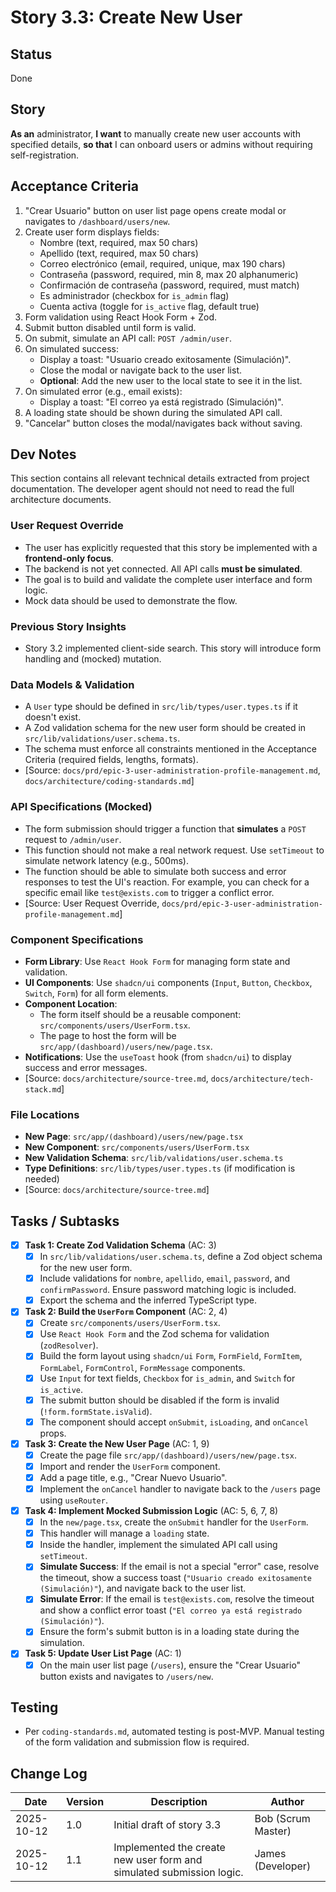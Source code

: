 # <!-- Powered by BMAD™ Core -->
# Story 3.3: Create New User

## Status
Done

## Story
**As an** administrator,
**I want** to manually create new user accounts with specified details,
**so that** I can onboard users or admins without requiring self-registration.

## Acceptance Criteria
1. "Crear Usuario" button on user list page opens create modal or navigates to `/dashboard/users/new`.
2. Create user form displays fields:
   - Nombre (text, required, max 50 chars)
   - Apellido (text, required, max 50 chars)
   - Correo electrónico (email, required, unique, max 190 chars)
   - Contraseña (password, required, min 8, max 20 alphanumeric)
   - Confirmación de contraseña (password, required, must match)
   - Es administrador (checkbox for `is_admin` flag)
   - Cuenta activa (toggle for `is_active` flag, default true)
3. Form validation using React Hook Form + Zod.
4. Submit button disabled until form is valid.
5. On submit, simulate an API call: `POST /admin/user`.
6. On simulated success:
   - Display a toast: "Usuario creado exitosamente (Simulación)".
   - Close the modal or navigate back to the user list.
   - **Optional**: Add the new user to the local state to see it in the list.
7. On simulated error (e.g., email exists):
   - Display a toast: "El correo ya está registrado (Simulación)".
8. A loading state should be shown during the simulated API call.
9. "Cancelar" button closes the modal/navigates back without saving.

## Dev Notes
This section contains all relevant technical details extracted from project documentation. The developer agent should not need to read the full architecture documents.

### User Request Override
- The user has explicitly requested that this story be implemented with a **frontend-only focus**.
- The backend is not yet connected. All API calls **must be simulated**.
- The goal is to build and validate the complete user interface and form logic.
- Mock data should be used to demonstrate the flow.

### Previous Story Insights
- Story 3.2 implemented client-side search. This story will introduce form handling and (mocked) mutation.

### Data Models & Validation
- A `User` type should be defined in `src/lib/types/user.types.ts` if it doesn't exist.
- A Zod validation schema for the new user form should be created in `src/lib/validations/user.schema.ts`.
- The schema must enforce all constraints mentioned in the Acceptance Criteria (required fields, lengths, formats).
- [Source: `docs/prd/epic-3-user-administration-profile-management.md`, `docs/architecture/coding-standards.md`]

### API Specifications (Mocked)
- The form submission should trigger a function that **simulates** a `POST` request to `/admin/user`.
- This function should not make a real network request. Use `setTimeout` to simulate network latency (e.g., 500ms).
- The function should be able to simulate both success and error responses to test the UI's reaction. For example, you can check for a specific email like `test@exists.com` to trigger a conflict error.
- [Source: User Request Override, `docs/prd/epic-3-user-administration-profile-management.md`]

### Component Specifications
- **Form Library**: Use `React Hook Form` for managing form state and validation.
- **UI Components**: Use `shadcn/ui` components (`Input`, `Button`, `Checkbox`, `Switch`, `Form`) for all form elements.
- **Component Location**:
    - The form itself should be a reusable component: `src/components/users/UserForm.tsx`.
    - The page to host the form will be `src/app/(dashboard)/users/new/page.tsx`.
- **Notifications**: Use the `useToast` hook (from `shadcn/ui`) to display success and error messages.
- [Source: `docs/architecture/source-tree.md`, `docs/architecture/tech-stack.md`]

### File Locations
- **New Page**: `src/app/(dashboard)/users/new/page.tsx`
- **New Component**: `src/components/users/UserForm.tsx`
- **New Validation Schema**: `src/lib/validations/user.schema.ts`
- **Type Definitions**: `src/lib/types/user.types.ts` (if modification is needed)
- [Source: `docs/architecture/source-tree.md`]

## Tasks / Subtasks
- [x] **Task 1: Create Zod Validation Schema** (AC: 3)
    - [x] In `src/lib/validations/user.schema.ts`, define a Zod object schema for the new user form.
    - [x] Include validations for `nombre`, `apellido`, `email`, `password`, and `confirmPassword`. Ensure password matching logic is included.
    - [x] Export the schema and the inferred TypeScript type.

- [x] **Task 2: Build the `UserForm` Component** (AC: 2, 4)
    - [x] Create `src/components/users/UserForm.tsx`.
    - [x] Use `React Hook Form` and the Zod schema for validation (`zodResolver`).
    - [x] Build the form layout using `shadcn/ui` `Form`, `FormField`, `FormItem`, `FormLabel`, `FormControl`, `FormMessage` components.
    - [x] Use `Input` for text fields, `Checkbox` for `is_admin`, and `Switch` for `is_active`.
    - [x] The submit button should be disabled if the form is invalid (`!form.formState.isValid`).
    - [x] The component should accept `onSubmit`, `isLoading`, and `onCancel` props.

- [x] **Task 3: Create the New User Page** (AC: 1, 9)
    - [x] Create the page file `src/app/(dashboard)/users/new/page.tsx`.
    - [x] Import and render the `UserForm` component.
    - [x] Add a page title, e.g., "Crear Nuevo Usuario".
    - [x] Implement the `onCancel` handler to navigate back to the `/users` page using `useRouter`.

- [x] **Task 4: Implement Mocked Submission Logic** (AC: 5, 6, 7, 8)
    - [x] In the `new/page.tsx`, create the `onSubmit` handler for the `UserForm`.
    - [x] This handler will manage a `loading` state.
    - [x] Inside the handler, implement the simulated API call using `setTimeout`.
    - [x] **Simulate Success**: If the email is not a special "error" case, resolve the timeout, show a success toast (`"Usuario creado exitosamente (Simulación)"`), and navigate back to the user list.
    - [x] **Simulate Error**: If the email is `test@exists.com`, resolve the timeout and show a conflict error toast (`"El correo ya está registrado (Simulación)"`).
    - [x] Ensure the form's submit button is in a loading state during the simulation.

- [x] **Task 5: Update User List Page** (AC: 1)
    - [x] On the main user list page (`/users`), ensure the "Crear Usuario" button exists and navigates to `/users/new`.

## Testing
- Per `coding-standards.md`, automated testing is post-MVP. Manual testing of the form validation and submission flow is required.

## Change Log
| Date | Version | Description | Author |
|---|---|---|---|
| 2025-10-12 | 1.0 | Initial draft of story 3.3 | Bob (Scrum Master) |
| 2025-10-12 | 1.1 | Implemented the create new user form and simulated submission logic. | James (Developer) |
